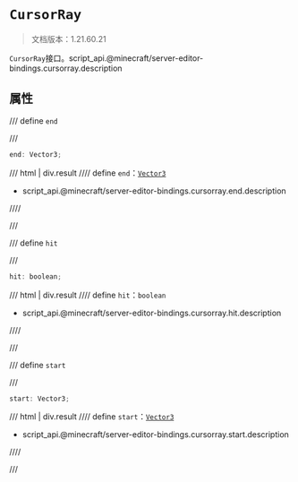 # `CursorRay`

> 文档版本：1.21.60.21

`CursorRay`接口。script_api.@minecraft/server-editor-bindings.cursorray.description

## 属性

/// define
`end`


///

```js
end: Vector3;
```

/// html | div.result
//// define
`end`：[`Vector3`](../../server/beta/vector3.md)

- script_api.@minecraft/server-editor-bindings.cursorray.end.description


////

///


/// define
`hit`


///

```js
hit: boolean;
```

/// html | div.result
//// define
`hit`：`boolean`

- script_api.@minecraft/server-editor-bindings.cursorray.hit.description


////

///


/// define
`start`


///

```js
start: Vector3;
```

/// html | div.result
//// define
`start`：[`Vector3`](../../server/beta/vector3.md)

- script_api.@minecraft/server-editor-bindings.cursorray.start.description


////

///

